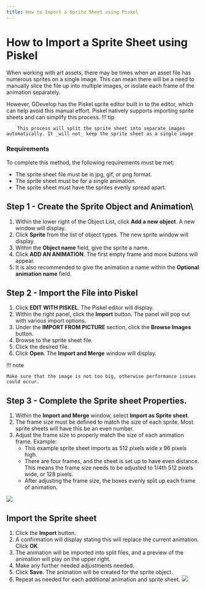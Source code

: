 ```yaml
---
title: How to Import a Sprite Sheet using Piskel
---
```

# How to Import a Sprite Sheet using Piskel
When working with art assets, there may be times when an asset file has numerous sprites on a single image. This can mean there will be a need to manually slice the file up into multiple images, or isolate each frame of the animation separately.

However, GDevelop has the Piskel sprite editor built in to the editor, which can help avoid this manual effort. Piskel natively supports importing sprite sheets and can simplify this process.
!!! tip

        This process will split the sprite sheet into separate images automatically. It _will not_ keep the sprite sheet as a single image

### Requirements
To complete this method, the following requirements must be met:

  * The sprite sheet file must be in jpg, gif, or png format.
  * The sprite sheet must be for a _single_ animation.
  * The sprite sheet must have the sprites evenly spread apart.

## Step 1 - Create the Sprite Object and Animation\

1. Within the lower right of the Object List, click **Add a new object**. A new window will display.
2. Click **Sprite** from the list of object types. The new sprite window will display.
3. Within the **Object name** field, give the sprite a name.
4. Click **ADD AN ANIMATION**. The first empty frame and more buttons will appear.
5. It is also recommended to give the animation a name within the **Optional animation name** field.

## Step 2 - Import the File into Piskel

1. Click **EDIT WITH PISKEL**. The Piskel editor will display.
2. Within the right panel, click the **Import** button. The panel will pop out with various import options.
3. Under the **IMPORT FROM PICTURE** section, click the **Browse Images** button.
4. Browse to the sprite sheet file.
5. Click the desired file.
6. Click **Open**. The **Import and Merge** window will display.

!!! note

    Make sure that the image is not too big, otherwise performance issues could occur.

## Step 3 - Complete the Sprite sheet Properties.

1. Within the **Import and Merge** window, select **Import as Sprite sheet**.
2. The frame size must be defined to match the size of each sprite. Most sprite sheets will have this be an even number.
3. Adjust the frame size to properly match the size of each animation frame. Example:
      - This example sprite sheet imports as 512 pixels wide x 96 pixels high.
      - There are four frames, and the sheet is set up to have even distance. This means the frame size needs to be adjusted to 1/4th 512 pixels wide, or 128 pixels.
      - After adjusting the frame size, the boxes evenly split up each frame of animation.

![](/gdevelop5/tutorials/piksel-sprite-sheets/pasted/20200330-024341.png)

## Import the Sprite sheet

1. Click the **Import** button.
2. A confirmation will display stating this will replace the current animation. Click **OK**.
3. The animation will be imported into split files, and a preview of the animation will play on the upper right.
4. Make any further needed adjustments needed.
5. Click **Save**. The animation will be created for the sprite object.
6. Repeat as needed for each additional animation and sprite sheet.
![](/gdevelop5/tutorials/piksel-sprite-sheets/pasted/20200330-025608.png)
